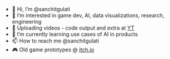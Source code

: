 - 👋 Hi, I’m @sanchitgulati
- 👀 I’m interested in game dev, AI, data visualizations, research, engineering
- 🎥 Uploading videos - code output and extra at [YT](https://www.youtube.com/channel/UCAc8wIa7x-ZD3M3OPrsdgSA)
- 🌱 I’m currently learning use cases of AI in products
- 📫 How to reach me @sanchitgulati
- 🎮 Old game prototypes @ [itch.io](https://sanchitgulati.itch.io/)
